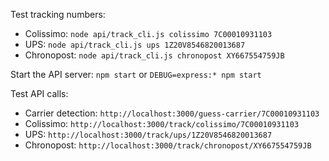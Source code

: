 Test tracking numbers:

  * Colissimo: `node api/track_cli.js colissimo 7C00010931103`
  * UPS: `node api/track_cli.js ups 1Z20V8546820013687`
  * Chronopost: `node api/track_cli.js chronopost XY667554759JB`

Start the API server: `npm start` or `DEBUG=express:* npm start`

Test API calls:

  * Carrier detection: `http://localhost:3000/guess-carrier/7C00010931103`
  * Colissimo: `http://localhost:3000/track/colissimo/7C00010931103`
  * UPS: `http://localhost:3000/track/ups/1Z20V8546820013687`
  * Chronopost: `http://localhost:3000/track/chronopost/XY667554759JB`
